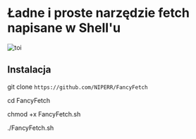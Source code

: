 # Ładne i proste narzędzie fetch napisane w Shell'u
![toi](https://github.com/NIPERR/FancyFetch/assets/82673619/3bd263fb-e676-407c-adec-2aa9da872894)

## Instalacja

git clone `https://github.com/NIPERR/FancyFetch`

cd FancyFetch

chmod +x FancyFetch.sh

./FancyFetch.sh
